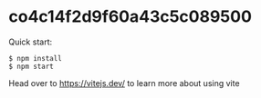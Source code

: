 # co4c14f2d9f60a43c5c089500

Quick start:

```
$ npm install
$ npm start
````

Head over to https://vitejs.dev/ to learn more about using vite


